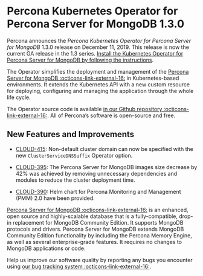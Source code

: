 # Percona Kubernetes Operator for Percona Server for MongoDB 1.3.0

Percona announces the *Percona Kubernetes Operator for Percona Server for
MongoDB* 1.3.0 release on December 11, 2019. This release is now the current
GA release in the 1.3 series. [Install the Kubernetes Operator for Percona
Server for MongoDB by following the instructions](../kubernetes.md).

The Operator simplifies the deployment and management of the [Percona Server
for MongoDB :octicons-link-external-16:](https://www.percona.com/software/mongo-database/percona-server-for-mongodb)
in Kubernetes-based environments. It extends the Kubernetes API with a new
custom resource for deploying, configuring and managing the application through
the whole life cycle.

The Operator source code is available [in our Github repository :octicons-link-external-16:](https://github.com/percona/percona-server-mongodb-operator).
All of Percona’s software is open-source and free.

## New Features and Improvements


* [CLOUD-415](https://jira.percona.com/browse/CLOUD-415): Non-default cluster domain can now be specified with the new
`ClusterServiceDNSSuffix` Operator option.


* [CLOUD-395](https://jira.percona.com/browse/CLOUD-395): The Percona Server for MongoDB images size decrease by 42%
was achieved by removing unnecessary dependencies and modules to reduce the
cluster deployment time.


* [CLOUD-390](https://jira.percona.com/browse/CLOUD-390): Helm chart for Percona Monitoring and Management (PMM) 2.0
have been provided.

[Percona Server for MongoDB :octicons-link-external-16:](https://www.percona.com/software/mongo-database/percona-server-for-mongodb)
is an enhanced, open source and highly-scalable database that is a
fully-compatible, drop-in replacement for MongoDB Community Edition. It supports
MongoDB protocols and drivers. Percona Server for MongoDB extends MongoDB
Community Edition functionality by including the Percona Memory Engine, as well
as several enterprise-grade features. It requires no changes to MongoDB
applications or code.

Help us improve our software quality by reporting any bugs you encounter using
[our bug tracking system :octicons-link-external-16:](https://jira.percona.com/secure/Dashboard.jspa).
